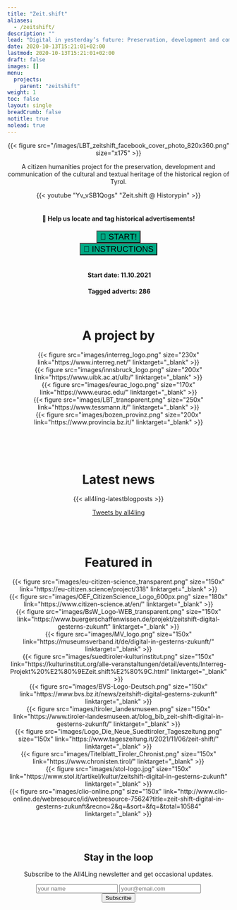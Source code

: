 ```yaml
---
title: "Zeit.shift"
aliases:
  - /zeitshift/
description: ""
lead: "Digital in yesterday’s future: Preservation, development and communication of the cultural and textual heritage of the whole of Tyrol."
date: 2020-10-13T15:21:01+02:00
lastmod: 2020-10-13T15:21:01+02:00
draft: false
images: []
menu:
  projects:
    parent: "zeitshift"
weight: 1
toc: false
layout: single
breadCrumb: false
notitle: true
nolead: true
---
```

<center>
<div class="row justify-content-center text-center">
  <div class="col-sm">
  {{< figure src="/images/LBT_zeitshift_facebook_cover_photo_820x360.png" size="x175" >}}

  A citizen humanities project for the preservation, development and
  communication of the cultural and textual heritage of the historical region
  of Tyrol.

  </div>
  <div class="col-sm">
  {{< youtube "Yv_vSB1Qogs" "Zeit.shift @ Historypin" >}}
  </div>
</div>

<br />

#### 📍 Help us locate and tag historical advertisements!

<div class="row justify-content-center text-center">
  <div class="col-sm">
  </div>
  <div class="col-sm">
    <a href="https://www.historypin.org/en/zeit-shift/" target="_blank" title="Opens in new tab"><button type="button" class="btn btn-success" style="background-color: #00A984; font-size: 14pt;">🚀&nbsp;START!</button></a>
  </div>
  <div class="col-sm">
    <a href="https://all4ling.eurac.edu/zeitshift/historypin/" target="_blank" title="Opens in new tab"><button type="button" class="btn btn-success" style="background-color: #00A984; font-size: 14pt;">📃&nbsp;INSTRUCTIONS</button></a>
  </div>
  <div class="col-sm">
  </div>
</div>
<br />

<div class="row justify-content-center text-center">
  <link rel="stylesheet" href="https://cdnjs.cloudflare.com/ajax/libs/font-awesome/4.7.0/css/font-awesome.min.css">
  <div class="col-sm">
    <div class="card-block">
      <h4><i class="fa fa-calendar f-left" style="color: #00A984"></i>&nbsp;<span>Start date: 11.10.2021</span></h4>
    </div>
  </div>
  <div class="col-sm">
    <div class="card-block">
      <h4><i class="fa fa-tags f-left" style="color: #00A984"></i>&nbsp;<span>Tagged adverts: 286</span></h4>
    </div>
  </div>
</div>


<br />

# A project by

<div class="container px-0">
  <div class="d-flex flex-wrap align-self-center justify-content-center">
    <div class="px-2">
      {{< figure src="images/interreg_logo.png" size="230x" link="https://www.interreg.net/" linktarget="_blank" >}}
    </div>
    <div class="px-2">
      {{< figure src="images/innsbruck_logo.png" size="200x" link="https://www.uibk.ac.at/ulb/" linktarget="_blank" >}}
    </div>
    <div class="px-2">
      {{< figure src="images/eurac_logo.png" size="170x" link="https://www.eurac.edu/" linktarget="_blank" >}}
    </div>
    <div class="px-2">
      {{< figure src="images/LBT_transparent.png" size="250x" link="https://www.tessmann.it/" linktarget="_blank" >}}
    </div>
    <div class="px-2">
      {{< figure src="images/bozen_provinz.png" size="200x" link="https://www.provincia.bz.it/" linktarget="_blank" >}}
    </div>
  </div>
</div>



<br /> <br /><br />
# Latest news


<div class="row justify-content-center text-center">
  <div class="col-sm">
    {{< all4ling-latestblogposts >}}
  </div>
  <div class="col-sm">
    <p><a class="twitter-timeline" data-tweet-limit="2" href="https://twitter.com/all4ling?ref_src=twsrc%5Etfw">Tweets by all4ling</a> <script async src="https://platform.twitter.com/widgets.js" charset="utf-8"></script></p>
  </div>
</div>


<br /> <br />
# Featured in

<div class="container px-0">
  <div class="d-flex flex-wrap justify-content-center">
    <div class="px-2 align-self-center">
      {{< figure src="images/eu-citizen-science_transparent.png" size="150x" link="https://eu-citizen.science/project/318" linktarget="_blank" >}}
    </div>
    <div class="px-2 align-self-center">
      {{< figure src="images/OEF_CitizenScience_Logo_600px.png" size="180x" link="https://www.citizen-science.at/en/" linktarget="_blank" >}}
    </div>
    <div class="px-2 align-self-center">
      {{< figure src="images/BsW_Logo-WEB_transparent.png" size="150x" link="https://www.buergerschaffenwissen.de/projekt/zeitshift-digital-gesterns-zukunft" linktarget="_blank" >}}
    </div>
    <div class="px-2 align-self-center">
      {{< figure src="images/MV_logo.png" size="150x" link="https://museumsverband.it/de/digital-in-gesterns-zukunft/" linktarget="_blank" >}}
    </div>
    <div class="px-2 align-self-center">
      {{< figure src="images/suedtiroler-kulturinstitut.png" size="150x" link="https://kulturinstitut.org/alle-veranstaltungen/detail/events/Interreg-Projekt%20%E2%80%9EZeit.shift%E2%80%9C.html" linktarget="_blank" >}}
    </div>
    <div class="px-2 align-self-center">
      {{< figure src="images/BVS-Logo-Deutsch.png" size="150x" link="https://www.bvs.bz.it/news/zeitshift-digital-gesterns-zukunft" linktarget="_blank" >}}
    </div>
    <div class="px-2 align-self-center">
      {{< figure src="images/tiroler_landesmuseen.png" size="150x" link="https://www.tiroler-landesmuseen.at/blog_bib_zeit-shift-digital-in-gesterns-zukunft/" linktarget="_blank" >}}
    </div>
    <div class="px-2 align-self-center">
      {{< figure src="images/Logo_Die_Neue_Suedtiroler_Tageszeitung.png" size="150x" link="https://www.tageszeitung.it/2021/11/06/zeit-shift/" linktarget="_blank" >}}
    </div>
    <div class="px-2 align-self-center">
      {{< figure src="images/Titelblatt_Tiroler_Chronist.png" size="150x" link="https://www.chronisten.tirol/" linktarget="_blank" >}}
    </div>
    <div class="px-2 align-self-center">
      {{< figure src="images/stol-logo.jpg" size="150x" link="https://www.stol.it/artikel/kultur/zeitshift-digital-in-gesterns-zukunft" linktarget="_blank" >}}
    </div>
    <div class="px-2 align-self-center">
      {{< figure src="images/clio-online.png" size="150x" link="http://www.clio-online.de/webresource/id/webresource-75624?title=zeit-shift-digital-in-gesterns-zukunft&recno=2&q=&sort=&fq=&total=10584" linktarget="_blank" >}}
    </div>
  </div>
</div>


<br /> <br />

<div class="card">
<div class="card-bar"></div>
  <div class="card-body">
    <!--https://follow.it/all4ling?action=followPub1-->
    <form data-v-4c58e686="" action="https://api.follow.it/subscription-form/a2NKOEJGNnB6bWtodG9WWEI3MlpDZHl5eFBWWTJQTXB2bXdDQnJ5ZHZYK2tLcWtMQXBrbWNRVlhBYmpGMmd2Q0Jwak9pTk1ER0laaDhZR1JQdW9kaG9PZlhLWHh6TTl0YmpxZTJ0RWJjL01iVWRTeEpGYnBZRUExLzVGZDF6cSt8SE9HcUZ4Tm03aFk3bHVNU0s2dDNVSjV3Nld3TGNiYUhHcGlvRWpuZDc4ND0=/8" method="post">
      <h2 class="h2 card-title">Stay in the loop</h2>
      <p class="card-text">Subscribe to the All4Ling newsletter and get occasional updates.</p>
      <input type="hidden" name="form-name" value="newsletter">
      <div class="row d-flex justify-content-center">
        <div class="col-md-10">
          <input name="name" type="text" class="form-control visually-hidden" placeholder="your name" aria-label="Name">
          <input name="email" type="email" class="form-control" placeholder="your@email.com" spellcheck="false" aria-label="Email address" required="">
          <input name="page" type="hidden" value="https://getdoks.org/">
        </div>
        <div class="col-md-6">
          <button type="submit" class="btn btn-primary w-100" aria-label="Subscribe">Subscribe</button>
        </div>
      </div>
    </form>
  </div>
  </div>
</div>
</center>
